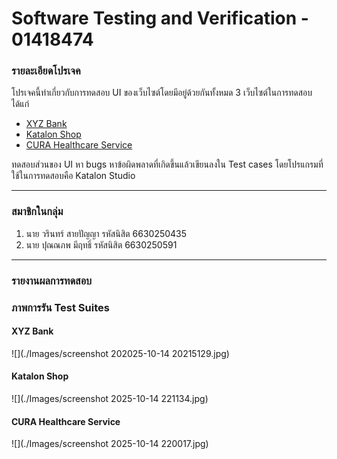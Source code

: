 # Software Testing and Verification - 01418474

### รายละเอียดโปรเจค
โปรเจคนี้ทำเกี่ยวกับการทดสอบ UI ของเว็บไซต์โดยมีอยู่ด้วยกันทั้งหมด 3 เว็บไซต์ในการทดสอบได้แก่

- [XYZ Bank](https://www.globalsqa.com/angularJs-protractor/BankingProject/#/login)
- [Katalon Shop](https://cms.demo.katalon.com)
- [CURA Healthcare Service](https://katalon-demo-cura.herokuapp.com/)

ทดสอบส่วนของ UI หา bugs หาข้อผิดพลาดที่เกิดขึ้นแล้วเขียนลงใน Test cases โดยโปรแกรมที่ใช้ในการทดสอบคือ Katalon Studio

---

### สมาชิกในกลุ่ม
1. นาย วรินทร์ สายปัญญา รหัสนิสิต 6630250435
2. นาย ปุณณภพ มีฤทธิ์ รหัสนิสิต 6630250591

--- 

### รายงานผลการทดสอบ



### ภาพการรัน Test Suites

#### XYZ Bank
![](./Images/screenshot 202025-10-14 20215129.jpg)

#### Katalon Shop
![](./Images/screenshot 2025-10-14 221134.jpg)

#### CURA Healthcare Service
![](./Images/screenshot 2025-10-14 220017.jpg)
